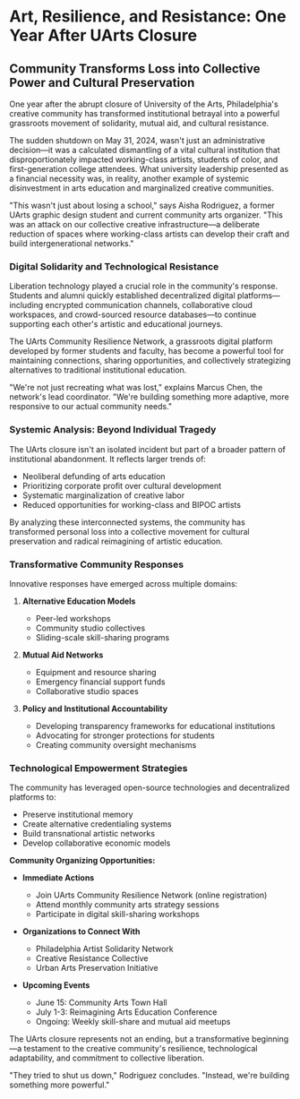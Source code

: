 # Art, Resilience, and Resistance: One Year After UArts Closure

## Community Transforms Loss into Collective Power and Cultural Preservation

One year after the abrupt closure of University of the Arts, Philadelphia's creative community has transformed institutional betrayal into a powerful grassroots movement of solidarity, mutual aid, and cultural resistance.

The sudden shutdown on May 31, 2024, wasn't just an administrative decision—it was a calculated dismantling of a vital cultural institution that disproportionately impacted working-class artists, students of color, and first-generation college attendees. What university leadership presented as a financial necessity was, in reality, another example of systemic disinvestment in arts education and marginalized creative communities.

"This wasn't just about losing a school," says Aisha Rodriguez, a former UArts graphic design student and current community arts organizer. "This was an attack on our collective creative infrastructure—a deliberate reduction of spaces where working-class artists can develop their craft and build intergenerational networks."

### Digital Solidarity and Technological Resistance

Liberation technology played a crucial role in the community's response. Students and alumni quickly established decentralized digital platforms—including encrypted communication channels, collaborative cloud workspaces, and crowd-sourced resource databases—to continue supporting each other's artistic and educational journeys.

The UArts Community Resilience Network, a grassroots digital platform developed by former students and faculty, has become a powerful tool for maintaining connections, sharing opportunities, and collectively strategizing alternatives to traditional institutional education.

"We're not just recreating what was lost," explains Marcus Chen, the network's lead coordinator. "We're building something more adaptive, more responsive to our actual community needs."

### Systemic Analysis: Beyond Individual Tragedy

The UArts closure isn't an isolated incident but part of a broader pattern of institutional abandonment. It reflects larger trends of:
- Neoliberal defunding of arts education
- Prioritizing corporate profit over cultural development
- Systematic marginalization of creative labor
- Reduced opportunities for working-class and BIPOC artists

By analyzing these interconnected systems, the community has transformed personal loss into a collective movement for cultural preservation and radical reimagining of artistic education.

### Transformative Community Responses

Innovative responses have emerged across multiple domains:

1. **Alternative Education Models**
   - Peer-led workshops
   - Community studio collectives
   - Sliding-scale skill-sharing programs

2. **Mutual Aid Networks**
   - Equipment and resource sharing
   - Emergency financial support funds
   - Collaborative studio spaces

3. **Policy and Institutional Accountability**
   - Developing transparency frameworks for educational institutions
   - Advocating for stronger protections for students
   - Creating community oversight mechanisms

### Technological Empowerment Strategies

The community has leveraged open-source technologies and decentralized platforms to:
- Preserve institutional memory
- Create alternative credentialing systems
- Build transnational artistic networks
- Develop collaborative economic models

**Community Organizing Opportunities:**

- **Immediate Actions**
  - Join UArts Community Resilience Network (online registration)
  - Attend monthly community arts strategy sessions
  - Participate in digital skill-sharing workshops

- **Organizations to Connect With**
  - Philadelphia Artist Solidarity Network
  - Creative Resistance Collective
  - Urban Arts Preservation Initiative

- **Upcoming Events**
  - June 15: Community Arts Town Hall
  - July 1-3: Reimagining Arts Education Conference
  - Ongoing: Weekly skill-share and mutual aid meetups

The UArts closure represents not an ending, but a transformative beginning—a testament to the creative community's resilience, technological adaptability, and commitment to collective liberation.

"They tried to shut us down," Rodriguez concludes. "Instead, we're building something more powerful."